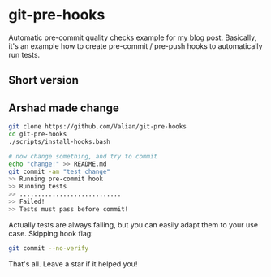 # git-pre-hooks
Automatic pre-commit quality checks example for [my blog post](https://rock-it.pl/automatic-code-quality-checks-with-git-hooks).
Basically, it's an example how to create pre-commit / pre-push hooks to automatically run tests.

## Short version
## Arshad made change
``` bash
git clone https://github.com/Valian/git-pre-hooks
cd git-pre-hooks
./scripts/install-hooks.bash

# now change something, and try to commit
echo "change!" >> README.md
git commit -am "test change"
>> Running pre-commit hook
>> Running tests
>> ............................
>> Failed!
>> Tests must pass before commit!
```

Actually tests are always failing, but you can easily adapt them to your use case. Skipping hook flag:

``` bash
git commit --no-verify
```

That's all. Leave a star if it helped you!
